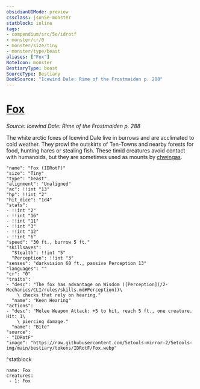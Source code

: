 ```yaml
---
obsidianUIMode: preview
cssclass: json5e-monster
statblock: inline
tags:
- compendium/src/5e/idrotf
- monster/cr/0
- monster/size/tiny
- monster/type/beast
aliases: ["Fox"]
NoteIcon: monster
BestiaryType: beast
SourceType: Bestiary
BookSource: "Icewind Dale: Rime of the Frostmaiden p. 288"
---
```

# [Fox](2-Mechanics/CLI/bestiary/beast/fox-idrotf.md)
*Source: Icewind Dale: Rime of the Frostmaiden p. 288*  

The white arctic foxes of Icewind Dale live in burrows and are acclimated to cold weather. They prowl the outskirts of Ten-Towns and nearby forests for food, hunting hares or stealing fish. These timid creatures avoid contact with humanoids, but they are sometimes used as mounts by [chwingas](/2-Mechanics/CLI/bestiary/elemental/chwinga-toa.md).

```statblock
"name": "Fox (IDRotF)"
"size": "Tiny"
"type": "beast"
"alignment": "Unaligned"
"ac": !!int "13"
"hp": !!int "2"
"hit_dice": "1d4"
"stats":
- !!int "2"
- !!int "16"
- !!int "11"
- !!int "3"
- !!int "12"
- !!int "6"
"speed": "30 ft., burrow 5 ft."
"skillsaves":
  "Stealth": !!int "5"
  "Perception": !!int "3"
"senses": "darkvision 60 ft., passive Perception 13"
"languages": ""
"cr": "0"
"traits":
- "desc": "The fox has advantage on Wisdom ([Perception](/2-Mechanics/CLI/rules/skills.md#Perception))\
    \ checks that rely on hearing."
  "name": "Keen Hearing"
"actions":
- "desc": "Melee Weapon Attack: +5 to hit, reach 5 ft., one creature. Hit: 1\
    \ piercing damage."
  "name": "Bite"
"source":
- "IDRotF"
"image": "https://raw.githubusercontent.com/5etools-mirror-2/5etools-img/main/bestiary/tokens/IDRotF/Fox.webp"
```
^statblock

```encounter-table
name: Fox
creatures:
 - 1: Fox
```